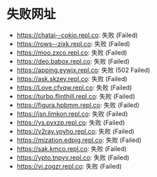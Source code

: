 # 失败网址
- https://chatai--cokio.repl.co: 失败 (Failed)
- https://rows--zixk.repl.co: 失败 (Failed)
- https://moo.zxco.repl.co: 失败 (Failed)
- https://deo.babox.repl.co: 失败 (Failed)
- https://apping.eywjx.repl.co: 失败 (502
Failed)
- https://ask.skzey.repl.co: 失败 (Failed)
- https://Love.cfvqw.repl.co: 失败 (Failed)
- https://turbo.flinthill.repl.co: 失败 (Failed)
- https://figura.hpbmm.repl.co: 失败 (Failed)
- https://jsn.limkon.repl.co: 失败 (Failed)
- https://ys.pyxzp.repl.co: 失败 (Failed)
- https://v2ray.yoyho.repl.co: 失败 (Failed)
- https://mization.edpjg.repl.co: 失败 (Failed)
- https://sak.kmco.repl.co: 失败 (Failed)
- https://ypto.tnpyv.repl.co: 失败 (Failed)
- https://vi.zogzr.repl.co: 失败 (Failed)
